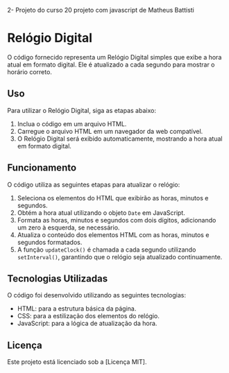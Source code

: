 2- Projeto do curso 20 projeto com javascript de Matheus Battisti

# Relógio Digital

O código fornecido representa um Relógio Digital simples que exibe a hora atual em formato digital. Ele é atualizado a cada segundo para mostrar o horário correto.

## Uso

Para utilizar o Relógio Digital, siga as etapas abaixo:

1. Inclua o código em um arquivo HTML.
2. Carregue o arquivo HTML em um navegador da web compatível.
3. O Relógio Digital será exibido automaticamente, mostrando a hora atual em formato digital.

## Funcionamento

O código utiliza as seguintes etapas para atualizar o relógio:

1. Seleciona os elementos do HTML que exibirão as horas, minutos e segundos.
2. Obtém a hora atual utilizando o objeto `Date` em JavaScript.
3. Formata as horas, minutos e segundos com dois dígitos, adicionando um zero à esquerda, se necessário.
4. Atualiza o conteúdo dos elementos HTML com as horas, minutos e segundos formatados.
5. A função `updateClock()` é chamada a cada segundo utilizando `setInterval()`, garantindo que o relógio seja atualizado continuamente.

## Tecnologias Utilizadas

O código foi desenvolvido utilizando as seguintes tecnologias:

- HTML: para a estrutura básica da página.
- CSS: para a estilização dos elementos do relógio.
- JavaScript: para a lógica de atualização da hora.

## Licença

Este projeto está licenciado sob a [Licença MIT].
